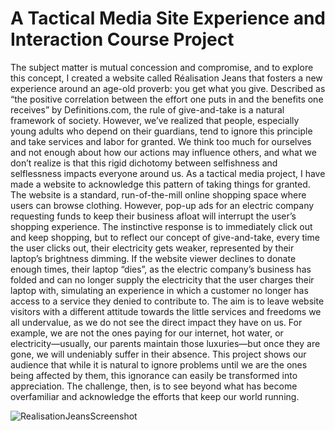 # A Tactical Media Site Experience and Interaction Course Project
The subject matter is mutual concession and compromise, and to explore this concept, I
created a website called Réalisation Jeans that fosters a new experience around an age-old proverb: you get what you give. 
Described as “the positive correlation between the effort one puts in and the benefits one receives” by Definitions.com, 
the rule of give-and-take is a natural framework of society. However, we’ve realized that people, 
especially young adults who depend on their guardians, tend to ignore this principle and take services and labor for granted. 
We think too much for ourselves and not enough about how our actions may influence others, and what we don’t realize is that 
this rigid dichotomy between selfishness and selflessness impacts everyone around us.
As a tactical media project, I have made a website to acknowledge this pattern of taking things for granted. 
The website is a standard, run-of-the-mill online shopping space where users can browse clothing. 
However, pop-up ads for an electric company requesting funds to keep their business afloat will interrupt the user’s shopping experience. 
The instinctive response is to immediately click out and keep shopping, but to reflect our concept of give-and-take, 
every time the user clicks out, their electricity gets weaker, represented by their laptop’s brightness dimming. 
If the website viewer declines to donate enough times, their laptop “dies”, as the electric company’s business has folded 
and can no longer supply the electricity that the user charges their laptop with, simulating an experience in which a customer 
no longer has access to a service they denied to contribute to.
The aim is to leave website visitors with a different attitude towards the little services and freedoms we all undervalue, 
as we do not see the direct impact they have on us. For example, we are not the ones paying for our internet, hot water, or electricity—usually, 
our parents maintain those luxuries—but once they are gone, we will undeniably suffer in their absence. 
This project shows our audience that while it is natural to ignore problems until we are the ones being affected by them, this ignorance can easily be transformed into appreciation. 
The challenge, then, is to see beyond what has become overfamiliar and acknowledge the efforts that keep our world running.


![RealisationJeansScreenshot](https://user-images.githubusercontent.com/53270507/178610624-8e926d44-98ff-480b-8e7c-e21efb28512e.png)
